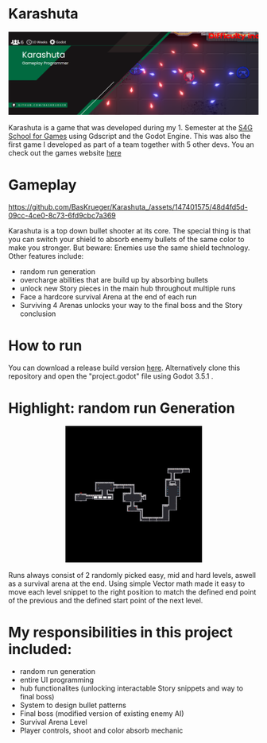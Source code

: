 # Karashuta
<p align="center">
    <img src="readme/Karashuta_Banner.PNG" alt="Karashuta Banner"><br>
</p>

Karashuta is a game that was developed during my 1. Semester at the [S4G School for Games](https://www.school4games.net/) using Gdscript and the Godot Engine. This was also the first game I developed as part of a team together with 5 other devs. You an check out the games website [here](https://karashuta.school4games.net/)

# Gameplay


https://github.com/BasKrueger/Karashuta_/assets/147401575/48d4fd5d-09cc-4ce0-8c73-6fd9cbc7a369


Karashuta is a top down bullet shooter at its core. The special thing is that you can switch your shield to absorb enemy bullets of the same color to make you stronger. But beware: Enemies use the same shield technology. 
Other features include:
- random run generation
- overcharge abilities that are build up by absorbing bullets
- unlock new Story pieces in the main hub throughout multiple runs
- Face a hardcore survival Arena at the end of each run
- Surviving 4 Arenas unlocks your way to the final boss and the Story conclusion

# How to run
You can download a release build version [here](https://s4g.itch.io/karashuta). Alternatively clone this repository and open the "project.godot" file using Godot 3.5.1 .

# Highlight: random run Generation
<p align="center">
    <img src="readme/RunGeneration.gif" alt="Run Generation Gif"><br>
</p>

Runs always consist of 2 randomly picked easy, mid and hard levels, aswell as a survival arena at the end. Using simple Vector math made it easy to move each level snippet to the right position to match the defined end point of the previous and the defined start point of the next level.

# My responsibilities in this project included:
- random run generation
- entire UI programming
- hub functionalites (unlocking interactable Story snippets and way to final boss)
- System to design bullet patterns
- Final boss (modified version of existing enemy AI)
- Survival Arena Level
- Player controls, shoot and color absorb mechanic
